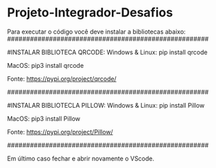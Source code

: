 # Projeto-Integrador-Desafios

Para executar o código você deve instalar a bibliotecas abaixo:
#####################################################

#INSTALAR BIBLIOTECA QRCODE:
Windows & Linux:
pip install qrcode

MacOS:
pip3 install qrcode

Fonte: https://pypi.org/project/qrcode/

#####################################################

#INSTALAR BIBLIOTECLA PILLOW:
Windows & Linux:
pip install Pillow

MacOS:
pip3 install Pillow

Fonte: https://pypi.org/project/Pillow/

#####################################################

Em último caso fechar e abrir novamente o VScode.
